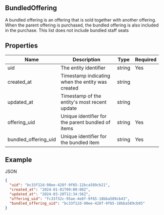 ## BundledOffering

A bundled offering is an offering that is sold together with another offering. When the parent offering is purchased, the bundled offering is also included in the purchase. This list does not include bundled staff seats

## Properties

| Name | Description | Type | Required |
| --- | --- | --- | --- |
| uid | The entity identifier | string | Yes |
| created_at | Timestamp indicating when the entity was created | string |  |
| updated_at | Timestamp of the entity's most recent update | string |  |
| offering_uid | Unique identifier for the parent bundled of items | string | Yes |
| bundled_offering_uid | Unique identifier for the bundled item | string | Yes |

## Example

JSON

```json
{
  "uid": "bc33f12d-98ee-428f-9f65-12bca589cb21",
  "created_at": "2024-01-01T09:00:00Z",
  "updated_at": "2024-03-20T12:34:56Z",
  "offering_uid": "fc33f32c-95ae-4e8f-9f65-18bba589cb43",
  "bundled_offering_uid": "bc33f12d-98ee-428f-9f65-18bba589cb95"
}
```